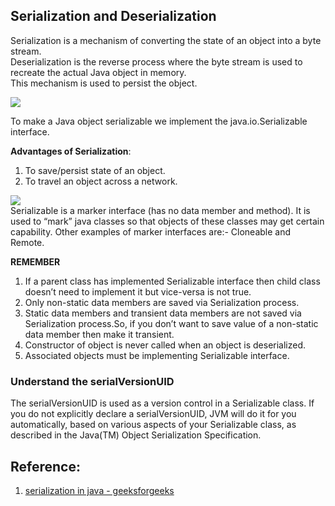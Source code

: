 ## Serialization and Deserialization

Serialization is a mechanism of converting the state of an object into a byte stream.  
Deserialization is the reverse process where the byte stream is used to recreate the actual Java object in memory.   
This mechanism is used to persist the object.  

![](http://www.geeksforgeeks.org/wp-content/uploads/gq/2016/01/serialize-deserialize-java.png)  

To make a Java object serializable we implement the java.io.Serializable interface.  

**Advantages of Serialization**:  
1. To save/persist state of an object.  
2. To travel an object across a network.  

![](http://contribute.geeksforgeeks.org/wp-content/uploads/serialization-4.jpg)  
Serializable is a marker interface (has no data member and method). It is used to “mark” java classes so that objects of these classes may get certain capability. Other examples of marker interfaces are:- Cloneable and Remote.  

**REMEMBER**  
1. If a parent class has implemented Serializable interface then child class doesn’t need to implement it but vice-versa is not true.  
2. Only non-static data members are saved via Serialization process.  
3. Static data members and transient data members are not saved via Serialization process.So, if you don’t want to save value of a non-static data member then make it transient.  
4. Constructor of object is never called when an object is deserialized.  
5. Associated objects must be implementing Serializable interface.  


### Understand the serialVersionUID

The serialVersionUID is used as a version control in a Serializable class. If you do not explicitly declare a serialVersionUID, JVM will do it for you automatically, based on various aspects of your Serializable class, as described in the Java(TM) Object Serialization Specification.  






## Reference:
1. [serialization in java - geeksforgeeks](http://www.geeksforgeeks.org/serialization-in-java/)

